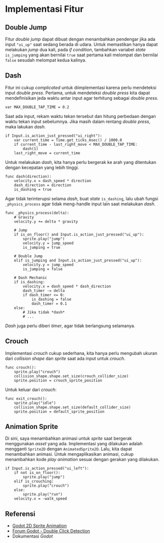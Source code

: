 # Implementasi Fitur

## **Double Jump**
Fitur *double jump* dapat dibuat dengan menambahkan pendengar jika ada input `"ui_up"` saat sedang berada di udara. Untuk memastikan hanya dapat melakukan *jump* dua kali, pada *if condition*, tambahkan variabel *state* `is_jumping` yang akan bernilai `true` saat pertama kali melompat dan bernilai `false` sesudah melompat kedua kalinya.

## **Dash**
Fitur ini cukup *complicated* untuk diimplementasi karena perlu mendeteksi input *double press*. Pertama, untuk mendeteksi *double press* kita dapat mendefinisikan jeda waktu antar input agar terhitung sebagai *double press*.

```gdscript
var MAX_DOUBLE_TAP_TIME = 0.2
```

Saat ada input, rekam waktu tekan tersebut dan hitung perbedaan dengan waktu tekan input sebelumnya. Jika masih dalam rentang *double press*, maka lakukan *dash*.

```gdscript
if Input.is_action_just_pressed("ui_right"):
    var current_time = Time.get_ticks_msec() / 1000.0
    if current_time - last_right_move < MAX_DOUBLE_TAP_TIME:
        dash(1)
    last_right_move = current_time
```

Untuk melakukan *dash*, kita hanya perlu bergerak ke arah yang ditentukan dengan kecepatan yang lebih tinggi.

```gdscript
func dash(direction):
    velocity.x = dash_speed * direction
    dash_direction = direction
    is_dashing = true
```

Agar tidak terinterupsi selama *dash*, buat *state* `is_dashing`, lalu ubah fungsi `_physics_process` agar tidak meng-handle input lain saat melakukan *dash*.

```gdscript
func _physics_process(delta):
    # Gravity
    velocity.y += delta * gravity
    
    # Jump
    if is_on_floor() and Input.is_action_just_pressed("ui_up"):
        sprite.play("jump")
        velocity.y = jump_speed
        is_jumping = true
    
    # Double Jump
    elif is_jumping and Input.is_action_just_pressed("ui_up"):
        velocity.y = jump_speed
        is_jumping = false
    
    # Dash Mechanic
    if is_dashing:
        velocity.x = dash_speed * dash_direction
        dash_timer -= delta
        if dash_timer <= 0:
            is_dashing = false
            dash_timer = 0.1
    else:
        # Jika tidak *dash*
        # ...
```

*Dash* juga perlu diberi *timer*, agar tidak berlangsung selamanya.

## **Crouch**
Implementasi *crouch* cukup sederhana, kita hanya perlu mengubah ukuran dari *collision shape* dan *sprite* saat ada input untuk *crouch*.

```gdscript
func crouch():
    sprite.play("crouch")
    collision_shape.shape.set_size(crouch_collider_size)
    sprite.position = crouch_sprite_position
```

Untuk keluar dari *crouch*:

```gdscript
func exit_crouch():
    sprite.play("idle")
    collision_shape.shape.set_size(default_collider_size)
    sprite.position = default_sprite_position
```

## **Animation Sprite**
Di sini, saya menambahkan animasi untuk *sprite* saat bergerak menggunakan *asset* yang ada. Implementasi yang dilakukan adalah mengganti `Sprite2D` dengan `AnimatedSprite2D`. Lalu, kita dapat menambahkan animasi. Untuk mengaplikasikan animasi, cukup menambahkan kode *play animation* sesuai dengan gerakan yang dilakukan.

```gdscript
if Input.is_action_pressed("ui_left"):
    if not is_on_floor():
        sprite.play("jump")
    elif is_crouching:
        sprite.play("crouch")
    else:
        sprite.play("run")
    velocity.x = -walk_speed
```

## **Referensi**
- [Godot 2D Sprite Animation](https://docs.godotengine.org/en/stable/tutorials/2d/2d_sprite_animation.html)
- [Forum Godot - Double Click Detection](https://forum.godotengine.org/t/how-to-detect-double-click-in-process/69606)
- Dokumentasi *Godot*

